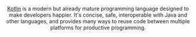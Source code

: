 <p align="center"><a href="https://kotlinlang.org/">Kotlin</a> is a modern but already mature programming language designed to make developers happier. It's concise, safe, interoperable with Java and other languages, and provides many ways to reuse code between multiple platforms for productive programming.<p>

